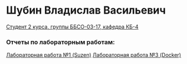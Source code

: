 <h1> Шубин Владислав Васильевич </h1>
<u>Студент 2 курса, группы ББСО-03-17, кафедра КБ-4</u>
<h3>Отчеты по лабораторным работам:</h3>

[Лабораторная работа №1 (Suzen)](https://github.com/tomatique/OSlabs/tree/master/laba1)
[Лабораторная работа №3 (Docker)](https://github.com/tomatique/OSlabs/tree/master/laba3)
